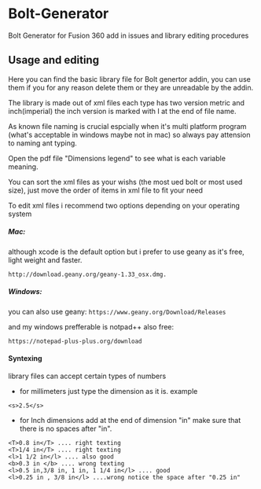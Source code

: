 # Bolt-Generator
Bolt Generator for Fusion 360 add in issues and library editing procedures
## Usage and editing
Here you can find the basic library file for Bolt genertor addin, you can use them if you for any reason delete them or they are unreadable by the addin.

The library is made out of xml files each type has two version metric and inch(imperial) the inch version is marked with I at the end of file name.

As known file naming is crucial espcially when it's multi platform program (what's acceptable in windows maybe not in mac) so always pay attension to naming ant typing.

Open the pdf file "Dimensions legend" to see what is each variable meaning.

You can sort the xml files as your wishs (the most ued bolt or most used size), just move the order of items in xml file to fit your need

To edit xml files i recommend two options depending on your operating system

##### Mac:
although xcode is the default option but i prefer to use geany as it's free, light weight and faster.
```
http://download.geany.org/geany-1.33_osx.dmg.
```
##### Windows:  
you can also use geany: 
```https://www.geany.org/Download/Releases```  

and my windows prefferable is notpad++ also free:
```
https://notepad-plus-plus.org/download 
```
#### Syntexing
library files can accept certain types of numbers
- for millimeters just type the dimension as it is. example 
```
<s>2.5</s>
```
- for Inch dimensions add at the end of dimension "in" make sure that there is no spaces after "in".
```
<T>0.8 in</T> .... right texting
<T>1/4 in</T> .... right texting
<l>1 1/2 in</l> .... also good
<b>0.3 in </b> .... wrong texting
<l>0.5 in,3/8 in, 1 in, 1 1/4 in</l> .... good
<l>0.25 in , 3/8 in</l> ....wrong notice the space after "0.25 in"
```
